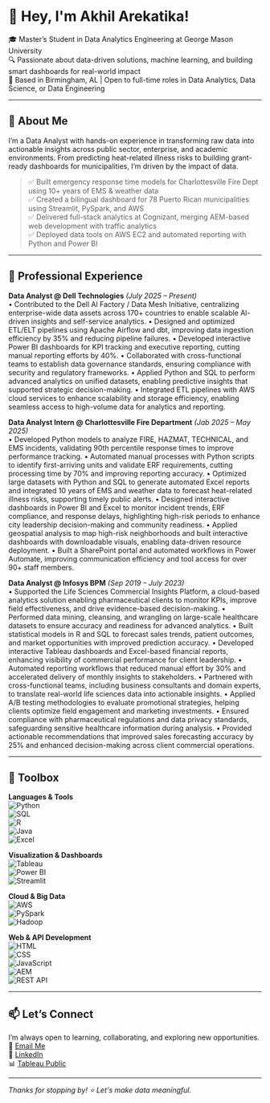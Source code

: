 # 👋 Hey, I'm Akhil Arekatika!   

🎓 Master’s Student in Data Analytics Engineering at George Mason University  
🔍 Passionate about data-driven solutions, machine learning, and building smart dashboards for real-world impact  
📍 Based in Birmingham, AL | Open to full-time roles in Data Analytics, Data Science, or Data Engineering

---

## 🚀 About Me 

I’m a Data Analyst with hands-on experience in transforming raw data into actionable insights across public sector, enterprise, and academic environments. From predicting heat-related illness risks to building grant-ready dashboards for municipalities, I’m driven by the impact of data.

> ✅ Built emergency response time models for Charlottesville Fire Dept using 10+ years of EMS & weather data  
> ✅ Created a bilingual dashboard for 78 Puerto Rican municipalities using Streamlit, PySpark, and AWS  
> ✅ Delivered full-stack analytics at Cognizant, merging AEM-based web development with traffic analytics  
> ✅ Deployed data tools on AWS EC2 and automated reporting with Python and Power BI  

---

## 💼 Professional Experience 

**Data Analyst @ Dell Technologies** *(July 2025 – Present)*  
• Contributed to the Dell Al Factory / Data Mesh Initiative, centralizing enterprise-wide data assets across 170+ countries to enable
scalable Al-driven insights and self-service analytics.
• Designed and optimized ETL/ELT pipelines using Apache Airflow and dbt, improving data ingestion efficiency by 35% and reducing
pipeline failures.
• Developed interactive Power BI dashboards for KPI tracking and executive reporting, cutting manual reporting efforts by 40%.
• Collaborated with cross-functional teams to establish data governance standards, ensuring compliance with security and regulatory
frameworks.
• Applied Python and SQL to perform advanced analytics on unified datasets, enabling predictive insights that supported strategic
decision-making.
• Integrated ETL pipelines with AWS cloud services to enhance scalability and storage efficiency, enabling seamless access to
high-volume data for analytics and reporting.

**Data Analyst Intern @ Charlottesville Fire Department** *(Jab 2025 – May 2025)*  
• Developed Python models to analyze FIRE, HAZMAT, TECHNICAL, and EMS incidents, validating 90th percentile response
times to improve performance tracking.
• Automated manual processes with Python scripts to identify first-arriving units and validate ERF requirements, cutting processing
time by 70% and improving reporting accuracy.
• Optimized large datasets with Python and SQL to generate automated Excel reports and integrated 10 years of EMS and weather
data to forecast heat-related illness risks, supporting timely public alerts.
• Designed interactive dashboards in Power BI and Excel to monitor incident trends, ERF compliance, and response delays,
highlighting high-risk periods to enhance city leadership decision-making and community readiness.
• Applied geospatial analysis to map high-risk neighborhoods and built interactive dashboards with downloadable visuals, enabling
data-driven resource deployment.
• Built a SharePoint portal and automated workflows in Power Automate, improving communication efficiency and tool access for over
90+ staff members.

**Data Analyst @ Infosys BPM** *(Sep 2019 – July 2023)*  
• Supported the Life Sciences Commercial Insights Platform, a cloud-based analytics solution enabling pharmaceutical clients to
monitor KPIs, improve field effectiveness, and drive evidence-based decision-making.
• Performed data mining, cleansing, and wrangling on large-scale healthcare datasets to ensure accuracy and readiness for advanced
analytics.
• Built statistical models in R and SQL to forecast sales trends, patient outcomes, and market opportunities with improved prediction
accuracy.
• Developed interactive Tableau dashboards and Excel-based financial reports, enhancing visibility of commercial performance for
client leadership.
• Automated reporting workflows that reduced manual effort by 30% and accelerated delivery of monthly insights to stakeholders.
• Partnered with cross-functional teams, including business consultants and domain experts, to translate real-world life sciences data
into actionable insights.
• Applied A/B testing methodologies to evaluate promotional strategies, helping clients optimize field engagement and marketing
investments.
• Ensured compliance with pharmaceutical regulations and data privacy standards, safeguarding sensitive healthcare information
during analysis.
• Provided actionable recommendations that improved sales forecasting accuracy by 25% and enhanced decision-making across client
commercial operations.

---

## 🧰 Toolbox

**Languages & Tools**  
![Python](https://img.shields.io/badge/-Python-3776AB?style=flat&logo=python&logoColor=white)  
![SQL](https://img.shields.io/badge/-SQL-4479A1?style=flat&logo=postgresql&logoColor=white)  
![R](https://img.shields.io/badge/-R-276DC3?style=flat&logo=r&logoColor=white)  
![Java](https://img.shields.io/badge/-Java-007396?style=flat&logo=java&logoColor=white)  
![Excel](https://img.shields.io/badge/-Excel-217346?style=flat&logo=microsoft-excel&logoColor=white)

**Visualization & Dashboards**  
![Tableau](https://img.shields.io/badge/-Tableau-E97627?style=flat&logo=tableau&logoColor=white)  
![Power BI](https://img.shields.io/badge/-PowerBI-F2C811?style=flat&logo=powerbi&logoColor=black)  
![Streamlit](https://img.shields.io/badge/-Streamlit-FF4B4B?style=flat&logo=streamlit&logoColor=white)

**Cloud & Big Data**  
![AWS](https://img.shields.io/badge/-AWS-232F3E?style=flat&logo=amazon-aws&logoColor=white)  
![PySpark](https://img.shields.io/badge/-PySpark-E25A1C?style=flat&logo=apachespark&logoColor=white)  
![Hadoop](https://img.shields.io/badge/-Hadoop-66CCFF?style=flat&logo=apache&logoColor=white)

**Web & API Development**  
![HTML](https://img.shields.io/badge/-HTML5-E34F26?style=flat&logo=html5&logoColor=white)  
![CSS](https://img.shields.io/badge/-CSS3-1572B6?style=flat&logo=css3&logoColor=white)  
![JavaScript](https://img.shields.io/badge/-JavaScript-F7DF1E?style=flat&logo=javascript&logoColor=black)  
![AEM](https://img.shields.io/badge/-AEM-333?style=flat&logo=adobe&logoColor=white)  
![REST API](https://img.shields.io/badge/-REST%20API-00599C?style=flat)

---

## 📫 Let’s Connect

I’m always open to learning, collaborating, and exploring new opportunities.  
📧 [Email Me](mailto:akhilarekatika3@gmail.com)  
💼 [LinkedIn](https://www.linkedin.com/in/akhil-arekatika-/)  
📊 [Tableau Public](https://public.tableau.com/app/profile/sri.navya.kancharla)

---

*Thanks for stopping by! ⭐ Let's make data meaningful.*
